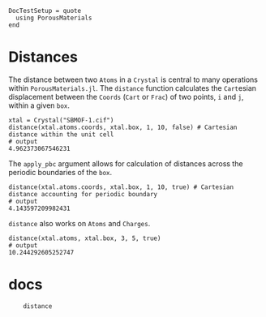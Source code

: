 ```@meta
DocTestSetup = quote
  using PorousMaterials
end
```

# Distances

The distance between two `Atoms` in a `Crystal` is central to many operations
within `PorousMaterials.jl`.  The `distance` function calculates the `Cart`esian
displacement between the `Coords` (`Cart` or `Frac`) of two points, `i` and `j`,
within a given `box`.

```jldoctest distance
xtal = Crystal("SBMOF-1.cif")
distance(xtal.atoms.coords, xtal.box, 1, 10, false) # Cartesian distance within the unit cell
# output
4.962373067546231
```

The `apply_pbc` argument allows for calculation of distances
across the periodic boundaries of the `box`.

```jldoctest distance
distance(xtal.atoms.coords, xtal.box, 1, 10, true) # Cartesian distance accounting for periodic boundary
# output
4.143597209982431
```

`distance` also works on `Atoms` and `Charges`.

```jldoctest distance
distance(xtal.atoms, xtal.box, 3, 5, true)
# output
10.244292605252747
```

# docs

```@docs
    distance
```
